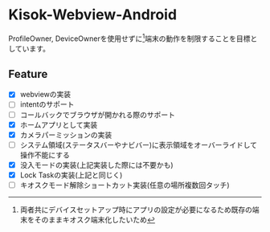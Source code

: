# Kisok-Webview-Android
ProfileOwner, DeviceOwnerを使用せずに[^1]端末の動作を制限することを目標としています。
[^1]: 両者共にデバイスセットアップ時にアプリの設定が必要になるため既存の端末をそのままキオスク端末化したいため

## Feature
- [x] webviewの実装
- [ ] intentのサポート
- [ ] コールバックでブラウザが開かれる際のサポート
- [x] ホームアプリとして実装
- [x] カメラパーミッションの実装
- [ ] システム領域(ステータスバーやナビバー)に表示領域をオーバーライドして操作不能にする
- [x] 没入モードの実装(上記実装した際には不要かも)
- [x] Lock Taskの実装(上記と同じく)
- [ ] キオスクモード解除ショートカット実装(任意の場所複数回タッチ)
